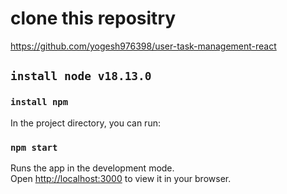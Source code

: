 # clone this repositry
https://github.com/yogesh976398/user-task-management-react

## `install node v18.13.0`

### `install npm`

In the project directory, you can run:

### `npm start`

Runs the app in the development mode.\
Open [http://localhost:3000](http://localhost:3000) to view it in your browser.


